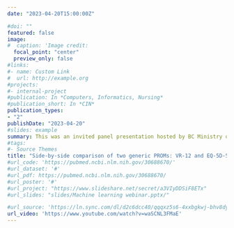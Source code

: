 ```yaml
---
date: "2023-04-20T15:00:00Z"

#doi: ""
featured: false
image:
#  caption: 'Image credit: 
  focal_point: "center"
  preview_only: false
#links:
#- name: Custom Link
#  url: http://example.org
#projects:
#- internal-project
#publication: In *Computers, Informatics, Nursing*
#publication_short: In *CIN*
publication_types:
- "2"
publishDate: "2023-04-20"
#slides: example
summary: This was an invited panel presentation hosted by BC Ministry of Health Knowledge Exchange - Patient Perspectives in Health Care Data and Analytics to discuss how patient-reported outcome measures are being used in British Columbia to generate data to inform value and improvements in care (Apr 20, 2023).
#tags:
#- Source Themes
title: "Side-by-side comparison of two generic PROMs: VR-12 and EQ-5D-5L"
#url_code: 'https://pubmed.ncbi.nlm.nih.gov/30688670/'
#url_dataset: '#'
#url_pdf: https://pubmed.ncbi.nlm.nih.gov/30688670/
#url_poster: '#'
#url_project: "https://www.slideshare.net/secret/a3VIyDDSiF8ETx"
#url_slides: "slides/Machine learning webinar.pptx/"

#url_source: 'https://ln.sync.com/dl/d2c6dcc40/qqqxz5s6-4xxbgkwj-bhv8dyet-a8y3pvey'
url_video: 'https://www.youtube.com/watch?v=waSCNL3FMaE'
---
```

